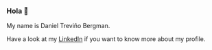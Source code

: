 ### Hola 👋

My name is Daniel Treviño Bergman.

Have a look at my [LinkedIn](https://www.linkedin.com/in/danieltrevino92/) if you want to know more about my profile.

